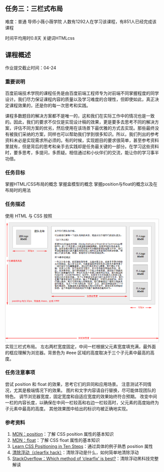 ## 任务三：三栏式布局
难度：普通
导师小薇小薇学院
人数有1292人在学习该课程，有851人已经完成该课程

时间平均用时0.8天
关键词HTMLcss
## 课程概述

作业提交截止时间：04-24

### 重要说明
百度前端技术学院的课程任务是由百度前端工程师专为对前端不同掌握程度的同学设计。我们尽力保证课程内容的质量以及学习难度的合理性，但即使如此，真正决定课程效果的，还是你的每一次思考和实践。

课程多数题目的解决方案都不是唯一的，这和我们在实际工作中的情况也是一致的。因此，我们的要求不仅仅是实现设计稿的效果，更是要多去思考不同的解决方案，评估不同方案的优劣，然后使用在该场景下最优雅的方式去实现。那些最终没有被我们采纳的方案，同样也可以帮助我们学到很多知识。所以，我们列出的参考资料未必是实现需求所必须的。有的时候，实现题目的要求很简单，甚至参考资料里就有，但是背后的思考和亲手去实践却是任务最关键的一部分。在学习这些资料时，要多思考，多提问，多质疑。相信通过和小伙伴们的交流，能让你的学习事半功倍。

### 任务目标
掌握HTML/CSS布局的概念
掌握盒模型的概念
掌握position与float的概念以及在布局时的用法
### 任务描述
使用 HTML 与 CSS 按照 ![示例图（点击查看）](task_1_3_1.png) 实现三栏式布局。
左右两栏宽度固定，中间一栏根据父元素宽度填充满，最外面的框应理解为浏览器。背景色为 #eee 区域的高度取决于三个子元素中最高的高度。
### 任务注意事项
尝试 position 和 float 的效果，思考它们的异同和应用场景。
注意测试不同情况，尤其是极端情况下的效果。
图片和文字内容请自行替换，尽可能体现团队的特色。
调节浏览器宽度，固定宽度和自适应宽度的效果始终符合预期。
改变中间一栏的内容长度，以确保在中间一栏较高和右边一栏较高时，父元素的高度始终为子元素中最高的高度。
其他效果图中给出的标识均被正确地实现。
### 参考资料
1. [MDN：position](https://developer.mozilla.org/zh-CN/docs/Web/CSS/position)：了解 CSS position 属性的基本知识
2. [MDN：float](https://developer.mozilla.org/en-US/docs/Web/CSS/float)：了解 CSS float 属性的基本知识
3. [Learn CSS Positioning in Ten Steps](http://www.barelyfitz.com/screencast/html-training/css/positioning/)：通过具体的例子熟悉 position 属性
4. [清除浮动（clearfix hack）](http://zh.learnlayout.com/clearfix.html)：清除浮动是什么，如何简单地清除浮动
5. [StackOverflow：Which method of ‘clearfix’ is best?](http://stackoverflow.com/questions/211383/which-method-of-clearfix-is-best)：清除浮动黑科技完整解读
